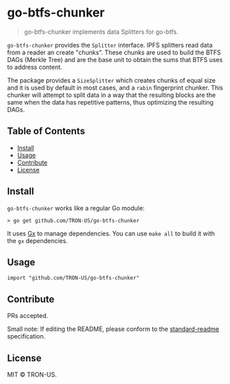 # go-btfs-chunker

> go-btfs-chunker implements data Splitters for go-btfs.

`go-btfs-chunker` provides the `Splitter` interface. IPFS splitters read data from a reader an create "chunks". These chunks are used to build the BTFS DAGs (Merkle Tree) and are the base unit to obtain the sums that BTFS uses to address content.

The package provides a `SizeSplitter` which creates chunks of equal size and it is used by default in most cases, and a `rabin` fingerprint chunker. This chunker will attempt to split data in a way that the resulting blocks are the same when the data has repetitive patterns, thus optimizing the resulting DAGs.

## Table of Contents

- [Install](#install)
- [Usage](#usage)
- [Contribute](#contribute)
- [License](#license)

## Install

`go-btfs-chunker` works like a regular Go module:

```
> go get github.com/TRON-US/go-btfs-chunker
```

It uses [Gx](https://github.com/whyrusleeping/gx) to manage dependencies. You can use `make all` to build it with the `gx` dependencies.

## Usage

```
import "github.com/TRON-US/go-btfs-chunker"
```

## Contribute

PRs accepted.

Small note: If editing the README, please conform to the [standard-readme](https://github.com/RichardLitt/standard-readme) specification.

## License

MIT © TRON-US.
